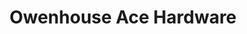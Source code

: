 ---
title: "Owenhouse Ace Hardware"
url: /bozeman/owenhouse-ace-hardware-east-main-street/
shop: hardware
---
